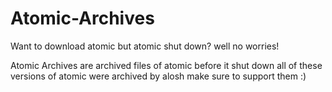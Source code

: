 # Atomic-Archives
Want to download atomic but atomic shut down?
well no worries!

Atomic Archives are archived files of atomic before it shut down
all of these versions of atomic were archived by alosh make sure
to support them :)
